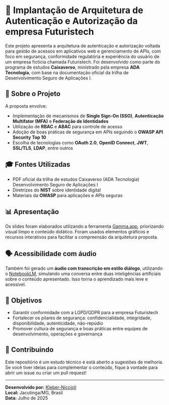 # 🔐 Implantação de Arquitetura de Autenticação e Autorização da empresa Futuristech

Este projeto apresenta a arquitetura de autenticação e autorização voltada para gestão de acessos em aplicativos web e gerenciamento de APIs, 
com foco em segurança, conformidade regulatória e experiência do usuário de um empresa ficticia chamada Futuristech. Foi desenvolvido como parte do programa de estudos **Caixaverso**, ministrado pela empresa **ADA Tecnologia**, com base na documentação oficial da trilha de Desenvolvimento Seguro de Aplicações I.

## 🧠 Sobre o Projeto

A proposta envolve:

- Implementação de mecanismos de **Single Sign-On (SSO)**, **Autenticação Multifator (MFA)** e **Federação de Identidades**
- Utilização de **RBAC** e **ABAC** para controle de acesso
- Adoção de boas práticas de segurança em APIs seguindo o **OWASP API Security Top 10**
- Escolha de tecnologias como **OAuth 2.0**, **OpenID Connect**, **JWT**, **SSL/TLS**, **LDAP**, entre outros

## 🎓 Fontes Utilizadas

- PDF oficial da trilha de estudos Caixaverso (ADA Tecnologia) Desenvolvimento Seguro de Aplicações I
- Diretrizes do **NIST** sobre identidade digital
- Materiais da **OWASP** para aplicações e APIs seguras

## 📊 Apresentação

Os slides foram elaborados utilizando a ferramenta [Gamma.app](https://gamma.app/), priorizando visual limpo e conteúdo didático. Foram usados elementos 
gráficos e recursos interativos para facilitar a compreensão da arquitetura proposta.

## 🗣️ Acessibilidade com áudio

Também foi gerado um **áudio com transcrição em estilo diálogo**, utilizando o [NotebookLM](https://notebooklm.google.com/), 
simulando uma conversa entre duas inteligências artificiais sobre o conteúdo apresentado. Isso torna o aprendizado mais leve e acessível.

## 🚀 Objetivos

- Garantir conformidade com a LGPD/GDPR para a empresa Futuristech
- Fortalecer os pilares de segurança: confidencialidade, integridade, disponibilidade, autenticidade, não-repúdio
- Promover cultura de segurança e boas práticas entre equipes de desenvolvimento, operações e governança


## 🤝 Contribuindo

Este repositório é um estudo técnico e está aberto a sugestões de melhoria. Se você tiver ideias para complementar o conteúdo, 
fique à vontade para abrir um issue ou criar um pull request!

---

**Desenvolvido por:** [Kleber-Niccioli](#)  
**Local:** Jacutinga/MG, Brasil  
**Data:** Julho de 2025


